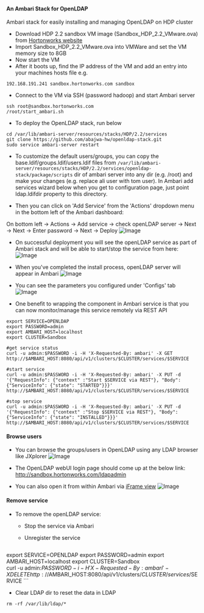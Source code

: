 #### An Ambari Stack for OpenLDAP
Ambari stack for easily installing and managing OpenLDAP on HDP cluster

- Download HDP 2.2 sandbox VM image (Sandbox_HDP_2.2_VMware.ova) from [Hortonworks website](http://hortonworks.com/products/hortonworks-sandbox/)
- Import Sandbox_HDP_2.2_VMware.ova into VMWare and set the VM memory size to 8GB
- Now start the VM
- After it boots up, find the IP address of the VM and add an entry into your machines hosts file e.g.
```
192.168.191.241 sandbox.hortonworks.com sandbox    
```
- Connect to the VM via SSH (password hadoop) and start Ambari server
```
ssh root@sandbox.hortonworks.com
/root/start_ambari.sh
```

- To deploy the OpenLDAP stack, run below
```
cd /var/lib/ambari-server/resources/stacks/HDP/2.2/services
git clone https://github.com/abajwa-hw/openldap-stack.git   
sudo service ambari-server restart
```
- To customize the default users/groups, you can copy the base.ldif/groups.ldif/users.ldif files from ```/var/lib/ambari-server/resources/stacks/HDP/2.2/services/openldap-stack/package/scripts``` dir of ambari server into any dir (e.g. /root) and make your changes (e.g. replace ali user with tom user). In Ambari add services wizard below when you get to configuration page, just point ldap.ldifdir property to this directory. 

- Then you can click on 'Add Service' from the 'Actions' dropdown menu in the bottom left of the Ambari dashboard:

On bottom left -> Actions -> Add service -> check openLDAP server -> Next -> Next -> Enter password -> Next -> Deploy
![Image](../master/screenshots/screenshot-vnc-config.png?raw=true)

- On successful deployment you will see the openLDAP service as part of Ambari stack and will be able to start/stop the service from here:
![Image](../master/screenshots/screenshot-vnc-stack.png?raw=true)

- When you've completed the install process, openLDAP server will appear in Ambari 
![Image](../master/screenshots/screenshot-freeipa-stack.png?raw=true)

- You can see the parameters you configured under 'Configs' tab
![Image](../master/screenshots/screenshot-freeipa-stack-config.png?raw=true)

- One benefit to wrapping the component in Ambari service is that you can now monitor/manage this service remotely via REST API
```
export SERVICE=OPENLDAP
export PASSWORD=admin
export AMBARI_HOST=localhost
export CLUSTER=Sandbox

#get service status
curl -u admin:$PASSWORD -i -H 'X-Requested-By: ambari' -X GET http://$AMBARI_HOST:8080/api/v1/clusters/$CLUSTER/services/$SERVICE

#start service
curl -u admin:$PASSWORD -i -H 'X-Requested-By: ambari' -X PUT -d '{"RequestInfo": {"context" :"Start $SERVICE via REST"}, "Body": {"ServiceInfo": {"state": "STARTED"}}}' http://$AMBARI_HOST:8080/api/v1/clusters/$CLUSTER/services/$SERVICE

#stop service
curl -u admin:$PASSWORD -i -H 'X-Requested-By: ambari' -X PUT -d '{"RequestInfo": {"context" :"Stop $SERVICE via REST"}, "Body": {"ServiceInfo": {"state": "INSTALLED"}}}' http://$AMBARI_HOST:8080/api/v1/clusters/$CLUSTER/services/$SERVICE
```



#### Browse users

- You can browse the groups/users in OpenLDAP using any LDAP browser like JXplorer 
![Image](../master/screenshots/screenshot-browse-LDAP.png?raw=true)

- The OpenLDAP webUI login page should come up at the below link: 
http://sandbox.hortonworks.com/ldapadmin

- You can also open it from within Ambari via [iFrame view](https://github.com/abajwa-hw/iframe-view)
![Image](https://github.com/abajwa-hw/iframe-view/blob/master/screenshots/phpldap.png)

#### Remove service

- To remove the openLDAP service: 
  - Stop the service via Ambari
  - Unregister the service
  
    ```
export SERVICE=OPENLDAP
export PASSWORD=admin
export AMBARI_HOST=localhost
export CLUSTER=Sandbox    
curl -u admin:$PASSWORD -i -H 'X-Requested-By: ambari' -X DELETE http://$AMBARI_HOST:8080/api/v1/clusters/$CLUSTER/services/$SERVICE
    ```
   - Clear LDAP dir to reset the data in LDAP
```
rm -rf /var/lib/ldap/*
```   